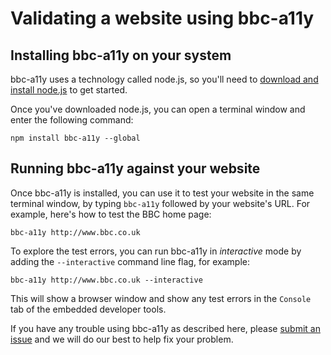 # Validating a website using bbc-a11y

## Installing bbc-a11y on your system

bbc-a11y uses a technology called node.js, so you'll need to
[download and install node.js](https://nodejs.org/en/download/) to get started.

Once you've downloaded node.js, you can open a terminal window and enter the
following command:

    npm install bbc-a11y --global

## Running bbc-a11y against your website

Once bbc-a11y is installed, you can use it to test your website in the same
terminal window, by typing `bbc-a11y` followed by your website's URL. For
example, here's how to test the BBC home page:

    bbc-a11y http://www.bbc.co.uk

To explore the test errors, you can run bbc-a11y in _interactive_ mode
by adding the `--interactive` command line flag, for example:

    bbc-a11y http://www.bbc.co.uk --interactive

This will show a browser window and show any test errors in the `Console`
tab of the embedded developer tools.

If you have any trouble using bbc-a11y as described here, please
[submit an issue](https://github.com/bbc/bbc-a11y/issues/new) and we will do our
best to help fix your problem.
